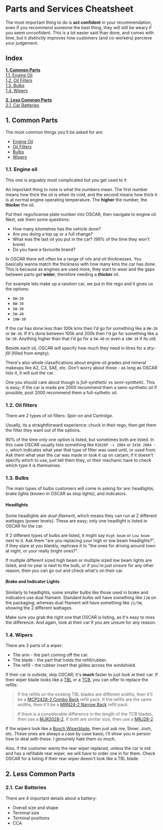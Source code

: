 # Parts and Services Cheatsheet
The most important thing to do is **act confident** in your recommendation, even if you recommend someone the best thing, they will still be weary if you seem unconfident. This is a lot easier said than done, and comes with time, but it *distinctly* improves how customers (and co-workers) percieve your judgement.

## Index
[**1. Common Parts**](#1-common-parts)\
[1.1. Engine Oil](#11-engine-oil)\
[1.2. Oil Filters](#12-oil-filters)\
[1.3. Bulbs](#13-bulbs)\
[1.4. Wipers](#14-wipers)

[**2. Less Common Parts**](#2-less-common-parts)\
[2.1. Car Batteries](#21-car-batteries)

## 1. Common Parts
The most common things you'll be asked for are:
- [Engine Oil](#11-engine-oil)
- [Oil Filters](#12-oil-filters)
- [Bulbs](#13-bulbs)
- [Wipers](#14-wipers)

### 1.1. Engine oil 
This one is arguably most complicated but you get used to it

An important thing to note is what the numbers mean. The first number means how thick the oil is when its cold, and the second means how thick it is at normal engine operating temperature. The **higher** the number, the **thicker** the oil.

Put their rego/license plate number into OSCAR, then navigate to engine oil. Next, ask them some questions:
- How many kilometres has the vehicle done?
- Are you doing a top up or a full change?
- What was the last oil you put in the car? (99% of the time they won't know)
- Do you have a favourite brand?

In OSCAR there will often be a range of oils and oil thicknesses. You basically wanna match the thickness with how many kms the car has done. This is because as engines are used more, they start to wear and the gaps between parts get **wider**, therefore needing a **thicker** oil.

For example lets make up a random car, we put in the rego and it gives us the options: 
- `0W-20`
- `0W-30`
- `5W-30`
- `5W-40`
- `10W-30`

If the car has done less than 100k kms then I'd go for something like a `0W-20` or `0W-30`. If it's done between 100k and 200k then I'd go for something like a `5W-30`. Anything higher than that I'd go for a `5W-40` or even a `10W-30` if its old.

Beside each oil, OSCAR will specify how much they need in litres for a *dry-fill* (filled from empty).

There's also whole classifications about engine oil grades and mineral makeups like A2, C3, SAE, etc. Don't worry about those - as long as OSCAR lists it, it will suit the car. 

One you should care about though is *full-synthetic* vs *semi-synthetic*. This is easy; if the car is made pre 2000 recommend them a semi-synthetic oil if possible, post 2000 recommend them a full-sythetic oil.

### 1.2. Oil filters
There are 2 types of oil filters: *Spin-on* and *Cartridge*. 

Usually, its a straightforward experience: chuck in their rego, then get them the filter they want out of the options.

90% of the time only one option is listed, but sometimes both are listed. In this case OSCAR usually lists something like `R2620P -> 2004` or `Z436 2004 ->`, which indicates what year that type of filter was used until, or used from. Ask them what year the car was made or look it up on carjam; if it doesn't specify which to use, just tell them they, or their mechanic have to check which type it is themselves.

### 1.3. Bulbs
The main types of bulbs customers will come in asking for are: headlights, brake lights (known in OSCAR as stop lights), and indicators.

#### Headlights
Some headlights are *dual-filament*, which means they can run at 2 different wattages (power levels). These are easy; only one headlight is listed in OSCAR for the car.

If 2 different types of bulbs are listed, it might say `High beam` or `Low beam` next to it. Ask them "are you replacing your high or low beam headlights?", if they stare at you blankly, rephrase it to "the ones for driving around town at night, or your really bright ones?".

If multiple different sized high beam or multiple sized low beam lights are listed, and no year is next to the bulb, or if you're just unsure for any other reason, then you can go out and check what's on their car.

#### Brake and Indicator Lights
Similarly to headlights, some smaller bulbs like those used in brake and indicators use dual filament. Standard bulbs will have something like `21W` on the packaging; whereas dual filament will have something like `21/5W`, showing the 2 different wattages. 

Make sure you grab the right one that OSCAR is listing, as it's easy to miss the difference. And again, look at their car if you are unsure for any reason.

### 1.4. Wipers
There are 3 parts of a wiper:
- The arm - the part coming off the car.
- The blade - the part that holds the refill/rubber.
- The refill - the rubber insert that glides across the windshield.

If their car is outside, skip OSCAR; it's **much** faster to just look at their car. If their wiper blade looks like a [TBL](https://www.supercheapauto.co.nz/p/tridon-tridon-wiper-blade-560mm-22-single---tbl22/213395.html) or a [TCB](https://www.supercheapauto.co.nz/p/tridon-tridon-curveblade-wiper-550mm-22-single---tcb22/343383.html#q=tcb&lang=en_NZ&start=2), you can offer to replace the refills: 

> If the refills on the existing TBL blades are different widths, then it'll be a [MCP2428-2 Combo Back](https://www.supercheapauto.co.nz/p/tridon-tridon-wiper-refills---metal-rail-combo-back-suits-6.5mm-and-7.5mm-mcp2428-2/213382.html#q=wiper%2Brefil&lang=en_NZ&start=5) refill pack. If the refills are the same widths, then it'll be a [MRN24-2 Narrow Back](https://www.supercheapauto.co.nz/p/tridon-tridon-wiper-refills---metal-rail-narrow-back-suits-6.5mm-mrn24-2/213378.html#q=wiper%2Brefil&lang=en_NZ&start=2) refill pack.

> If there is a considerable difference in the length of the TCB blades, then use a [MJR2028-2](https://www.supercheapauto.co.nz/p/tridon-tridon-wiper-refills---metal-rail-wide-back-suits-8.5mm-mrj2028-2/213383.html). If both are similar size, then use a [MRJ28-2](https://www.supercheapauto.co.nz/p/tridon-tridon-wiper-refills---rubber-8.5mm-28-2-pack---mrj28-2/602541.html)

If the wipers look like a [Bosch Wiperblade](https://www.supercheapauto.co.nz/p/bosch-bosch-aerotwin-wiper-blade-600mm-24-single---ap600u/562315.html#q=bosch%2Bwipers&lang=en_NZ&start=3), then just ask me, Simer, Josh, etc. These ones are always a case by case basis; I'll show you in person how to deal with these. I genuinely hate them so much.

Also, if the customer wants the rear wiper replaced, unless the car is old and has a refillable rear wiper, we will have to order one in for them. Check OSCAR for a listing if their rear wiper doesn't look like a TBL blade.

## 2. Less Common Parts

### 2.1. Car Batteries

There are 4 important details about a battery:
- Overall size and shape
- Terminal size
- Terminal positions
- CCA